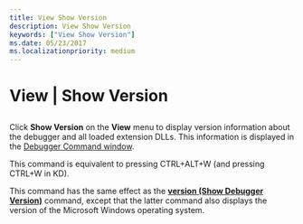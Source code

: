 ```yaml
---
title: View Show Version
description: View Show Version
keywords: ["View Show Version"]
ms.date: 05/23/2017
ms.localizationpriority: medium
---
```


# View | Show Version


## <span id="ddk_view_show_version_dbg"></span><span id="DDK_VIEW_SHOW_VERSION_DBG"></span>


Click **Show Version** on the **View** menu to display version information about the debugger and all loaded extension DLLs. This information is displayed in the [Debugger Command window](debugger-command-window.md).

This command is equivalent to pressing CTRL+ALT+W (and pressing CTRL+W in KD).

This command has the same effect as the [**version (Show Debugger Version)**](version--show-debugger-version-.md) command, except that the latter command also displays the version of the Microsoft Windows operating system.

 

 





